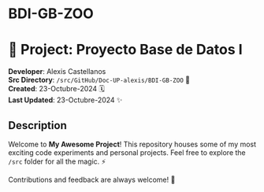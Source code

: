 # BDI-GB-ZOO
# 🚀 Project: Proyecto Base de Datos I

**Developer**: Alexis Castellanos  
**Src Directory**: `/src/GitHub/Doc-UP-alexis/BDI-GB-ZOO` 📂  
**Created**: 23-Octubre-2024 🗓️  
**Last Updated**: 23-Octubre-2024 ✨  

## Description
Welcome to **My Awesome Project**! This repository houses some of my most exciting code experiments and personal projects. Feel free to explore the `/src` folder for all the magic. ⚡

Contributions and feedback are always welcome! 🙌

